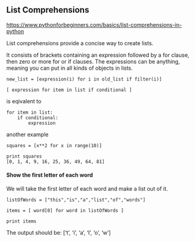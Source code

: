 ## List Comprehensions

https://www.pythonforbeginners.com/basics/list-comprehensions-in-python

List comprehensions provide a concise way to create lists.

It consists of brackets containing an expression followed by a for clause, then
zero or more for or if clauses. The expressions can be anything, meaning you can
put in all kinds of objects in lists.

```
new_list = [expression(i) for i in old_list if filter(i)]
```

```
[ expression for item in list if conditional ]
```
is eqivalent to 
```
for item in list:
    if conditional:
        expression
```

another example
```
squares = [x**2 for x in range(10)]

print squares
[0, 1, 4, 9, 16, 25, 36, 49, 64, 81]
```

#### Show the first letter of each word
We will take the first letter of each word and make a list out of it.
```
listOfWords = ["this","is","a","list","of","words"]

items = [ word[0] for word in listOfWords ]

print items
```
The output should be: [‘t’, ‘i’, ‘a’, ‘l’, ‘o’, ‘w’]
